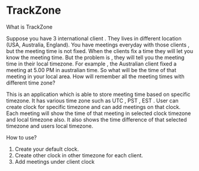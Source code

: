# TrackZone


What is TrackZone

Suppose you have 3 international client . They lives in different location (USA, Australia, England). You have meetings everyday with those clients , but the meeting time is not fixed. When the clients fix a time they will let you know the meeting time. But the problem is , they will tell you the meeting time in their local timezone. For example , the Australian client fixed a meeting at 5.00 PM in australian time. So what will be the time of that meeting in your local area. How will remember all the meeting times with different time zone?

This is an application which is able to store meeting time based on specific timezone. It has various time zone such as UTC , PST , EST . User can create clock for specific timezone and can add meetings on that clock.
Each meeting will show the time of that meeting in selected clock timezone and local timezone also. It also shows the time difference of that selected timezone and users local timezone.

How to use?

1. Create your default clock.
2. Create other clock in other timezone for each client.
3. Add meetings under client clock
